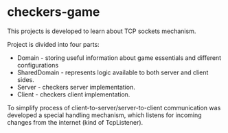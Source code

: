 # checkers-game
This projects is developed to learn about TCP sockets mechanism. 

Project is divided into four parts:
- Domain - storing useful information about game essentials and different configurations
- SharedDomain - represents logic available to both server and client sides.
- Server - checkers server implementation.
- Client - checkers client implementation.

To simplify process of client-to-server/server-to-client communication was developed a special handling mechanism, which listens for incoming changes from the internet (kind of TcpListener). 
